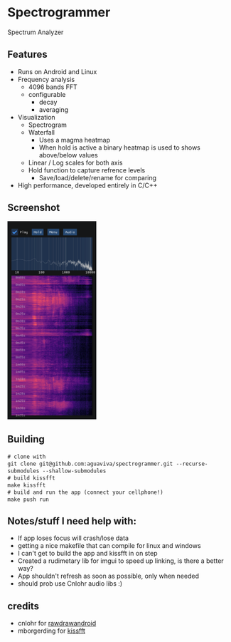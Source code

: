 # Spectrogrammer

Spectrum Analyzer

## Features
- Runs on Android and Linux
- Frequency analysis
    - 4096 bands FFT 
    - configurable
       - decay
       - averaging
- Visualization    
   - Spectrogram
   - Waterfall
      - Uses a magma heatmap
      - When hold is active a binary heatmap is used to shows above/below values
   - Linear / Log scales for both axis
   - Hold function to capture refrence levels
      - Save/load/delete/rename for comparing 
- High performance, developed entirely in C/C++

## Screenshot
<img src="fastlane/metadata/android/en-US/phoneScreenshots/Screenshot.png" alt="Screenshot" width="200"/>

## Building
```
# clone with
git clone git@github.com:aguaviva/spectrogrammer.git --recurse-submodules --shallow-submodules
# build kissfft
make kissfft
# build and run the app (connect your cellphone!)
make push run 
```

## Notes/stuff I need help with:
- If app loses focus will crash/lose data
- getting a nice makefile that can compile for linux and windows
- I can't get to build the app and kissfft in on step
- Created a rudimetary lib for imgui to speed up linking, is there a better way?
- App shouldn't refresh as soon as possible, only when needed
- should prob use Cnlohr audio libs :)

## credits
- cnlohr for [rawdrawandroid](https://github.com/cnlohr/rawdrawandroid)
- mborgerding for [kissfft](https://github.com/mborgerding/kissfft)

[def]: Screenshot.png
